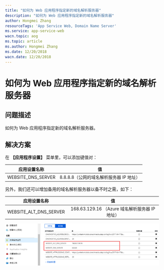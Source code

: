 ```yaml
---
title: "如何为 Web 应用程序指定新的域名解析服务器"
description: "如何为 Web 应用程序指定新的域名解析服务器"
author: Hongmei Zhang
resourceTags: 'App Service Web, Domain Name Server'
ms.service: app-service-web
wacn.topic: aog
ms.topic: article
ms.author: Hongmei Zhang
ms.date: 12/20/2018
wacn.date: 12/20/2018
---
```


# 如何为 Web 应用程序指定新的域名解析服务器

## 问题描述

如何为 Web 应用程序指定新的域名解析服务器。

## 解决方案

在 **【应用程序设置】** 菜单里，可以添加键值对：

|应用设置名称 |值|
|:---:|:---:|
|WEBSITE_DNS_SERVER|8.8.8.8（公网的域名解析服务器 IP 地址）|

另外，我们还可以增加备用的域名解析服务器以备不时之需，如下：

|应用设置名称 |值|
|:---:|:---:|
|WEBSITE_ALT_DNS_SERVER|168.63.129.16 （Azure 域名解析服务器 IP 地址）|

![01](media/aog-app-service-web-howto-specify-new-domain-name-server/01.png "01")